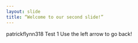 ```yaml
---
layout: slide
title: “Welcome to our second slide!”
---
```

patrickflynn318 Test 1
Use the left arrow to go back!
